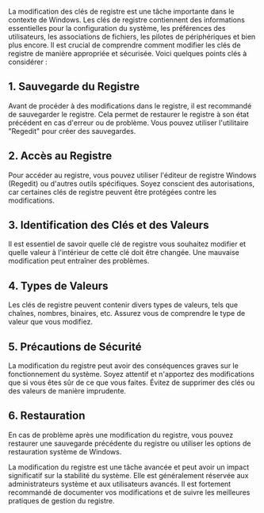 
La modification des clés de registre est une tâche importante dans le contexte de Windows. Les clés de registre contiennent des informations essentielles pour la configuration du système, les préférences des utilisateurs, les associations de fichiers, les pilotes de périphériques et bien plus encore. Il est crucial de comprendre comment modifier les clés de registre de manière appropriée et sécurisée. Voici quelques points clés à considérer :

## 1. Sauvegarde du Registre

Avant de procéder à des modifications dans le registre, il est recommandé de sauvegarder le registre. Cela permet de restaurer le registre à son état précédent en cas d'erreur ou de problème. Vous pouvez utiliser l'utilitaire "Regedit" pour créer des sauvegardes.

## 2. Accès au Registre

Pour accéder au registre, vous pouvez utiliser l'éditeur de registre Windows (Regedit) ou d'autres outils spécifiques. Soyez conscient des autorisations, car certaines clés de registre peuvent être protégées contre les modifications.

## 3. Identification des Clés et des Valeurs

Il est essentiel de savoir quelle clé de registre vous souhaitez modifier et quelle valeur à l'intérieur de cette clé doit être changée. Une mauvaise modification peut entraîner des problèmes.

## 4. Types de Valeurs

Les clés de registre peuvent contenir divers types de valeurs, tels que chaînes, nombres, binaires, etc. Assurez vous de comprendre le type de valeur que vous modifiez.

## 5. Précautions de Sécurité

La modification du registre peut avoir des conséquences graves sur le fonctionnement du système. Soyez attentif et n'apportez des modifications que si vous êtes sûr de ce que vous faites. Évitez de supprimer des clés ou des valeurs de manière imprudente.

## 6. Restauration

En cas de problème après une modification du registre, vous pouvez restaurer une sauvegarde précédente du registre ou utiliser les options de restauration système de Windows.

La modification du registre est une tâche avancée et peut avoir un impact significatif sur la stabilité du système. Elle est généralement réservée aux administrateurs système et aux utilisateurs avancés. Il est fortement recommandé de documenter vos modifications et de suivre les meilleures pratiques de gestion du registre.

